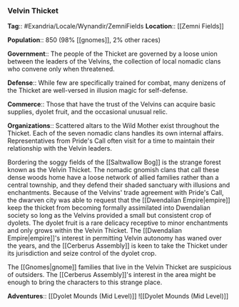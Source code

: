 ### Velvin Thicket
**Tag**:: #Exandria/Locale/Wynandir/ZemniFields
**Location**:: [[Zemni Fields]]

**Population**:: 850 (98% [[gnomes]], 2% other races)

**Government**:: The people of the Thicket are governed by a loose union between the leaders of the Velvins, the collection of local nomadic clans who convene only when threatened.

**Defense**:: While few are specifically trained for combat, many denizens of the Thicket are well-versed in illusion magic for self-defense.

**Commerce**:: Those that have the trust of the Velvins can acquire basic supplies, dyolet fruit, and the occasional unusual relic.

**Organizations**:: Scattered altars to the Wild Mother exist throughout the Thicket. Each of the seven nomadic clans handles its own internal affairs. Representatives from Pride's Call often visit for a time to maintain their relationship with the Velvin leaders.

Bordering the soggy fields of the [[Saltwallow Bog]] is the strange forest known as the Velvin Thicket. The nomadic gnomish clans that call these dense woods home have a loose network of allied families rather than a central township, and they defend their shaded sanctuary with illusions and enchantments. Because of the Velvins' trade agreement with Pride's Call, the dwarven city was able to request that the [[Dwendalian Empire|empire]] keep the thicket from becoming formally assimilated into Dwendalian society so long as the Velvins provided a small but consistent crop of dyolets. The dyolet fruit is a rare delicacy receptive to minor enchantments and only grows within the Velvin Thicket. The [[Dwendalian Empire|empire]]'s interest in permitting Velvin autonomy has waned over the years, and the [[Cerberus Assembly]] is keen to take the Thicket under its jurisdiction and seize control of the dyolet crop.

The [[Gnomes|gnome]] families that live in the Velvin Thicket are suspicious of outsiders. The [[Cerberus Assembly]]'s interest in the area might be enough to bring the characters to this strange place.

**Adventures**:: [[Dyolet Mounds (Mid Level)]]
![[Dyolet Mounds (Mid Level)]]